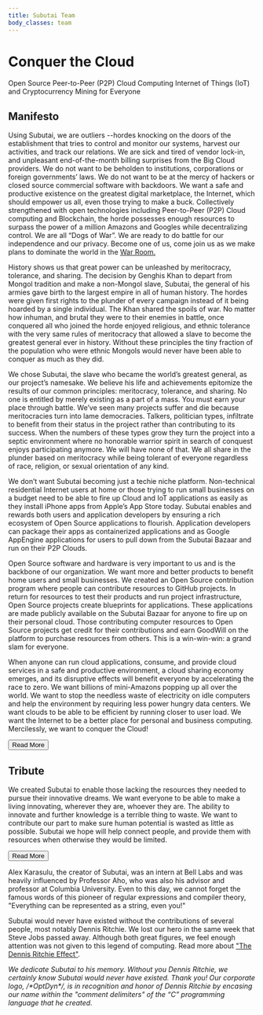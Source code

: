 ```yaml
---
title: Subutai Team
body_classes: team
---
```


<div class="banner" markdown="1">

<h1>Conquer the Cloud</h1>
<p>Open Source Peer-to-Peer (P2P) Cloud Computing Internet of Things (IoT) and Cryptocurrency Mining for Everyone</p>

<div class="arrowDown">
	<a href="#"><i class="fas fa-chevron-down"></i></a>
</div>

</div>

<div class="container">
    <h2>Manifesto</h2>
    <div class="textBlock">
        <p>Using Subutai, we are outliers --hordes knocking on the doors of the establishment that tries to control and monitor our systems, harvest our activities, and track our relations. We are sick and tired of vendor lock-in, and unpleasant end-of-the-month billing surprises from the Big Cloud providers. We do not want to be beholden to institutions, corporations or foreign governments’ laws. We do not want to be at the mercy of hackers or closed source commercial software with backdoors. We want a safe and productive existence on the greatest digital marketplace, the Internet, which should empower us all, even those trying to make a buck. Collectively strengthened with open technologies including Peer-to-Peer (P2P) Cloud computing and Blockchain, the horde possesses enough resources to surpass the power of a million Amazons and Googles while decentralizing control. We are all “Dogs of War”. We are ready to do battle for our independence and our privacy. Become one of us, come join us as we make plans to dominate the world in the <a href="#">War Room.</a></p>
        <div id="moreManifesto">
            <p>History shows us that great power can be unleashed by meritocracy, tolerance, and sharing. The decision by Genghis Khan to depart from Mongol tradition and make a non-Mongol slave, Subutai, the general of his armies gave birth to the largest empire in all of human history. The hordes were given first rights to the plunder of every campaign instead of it being hoarded by a single individual. The Khan shared the spoils of war. No matter how inhuman, and brutal they were to their enemies in battle, once conquered all who joined the horde enjoyed religious, and ethnic tolerance with the very same rules of meritocracy that allowed a slave to become the greatest general ever in history. Without these principles the tiny fraction of the population who were ethnic Mongols would never have been able to conquer as much as they did.</p>
            <p>We chose Subutai, the slave who became the world’s greatest general, as our project’s namesake. We believe his life and achievements epitomize the results of our common principles: meritocracy, tolerance, and sharing. No one is entitled by merely existing as a part of a mass. You must earn your place through battle. We’ve seen many projects suffer and die because meritocracies turn into lame democracies. Talkers, politician types, infiltrate to benefit from their status in the project rather than contributing to its success. When the numbers of these types grow they turn the project into a septic environment where no honorable warrior spirit in search of conquest enjoys participating anymore. We will have none of that. We all share in the plunder based on meritocracy while being tolerant of everyone regardless of race, religion, or sexual orientation of any kind.</p>
            <p>We don’t want Subutai becoming just a techie niche platform. Non-technical residential Internet users at home or those trying to run small businesses on a budget need to be able to fire up Cloud and IoT applications as easily as they install iPhone apps from Apple’s App Store today. Subutai enables and rewards both users and application developers by ensuring a rich ecosystem of Open Source applications to flourish. Application developers can package their apps as containerized applications and as Google AppEngine applications for users to pull down from the Subutai Bazaar and run on their P2P Clouds.</p>
            <p>Open Source software and hardware is very important to us and is the backbone of our organization. We want more and better products to benefit home users and small businesses. We created an Open Source contribution program where people can contribute resources to GitHub projects. In return for resources to test their products and run project infrastructure, Open Source projects create blueprints for applications. These applications are made publicly available on the Subutai Bazaar for anyone to fire up on their personal cloud. Those contributing computer resources to Open Source projects get credit for their contributions and earn GoodWill on the platform to purchase resources from others. This is a win-win-win: a grand slam for everyone.</p>
            <p>When anyone can run cloud applications, consume, and provide cloud services in a safe and productive environment, a cloud sharing economy emerges, and its disruptive effects will benefit everyone by accelerating the race to zero. We want billions of mini-Amazons popping up all over the world. We want to stop the needless waste of electricity on idle computers and help the environment by requiring less power hungry data centers. We want clouds to be able to be efficient by running closer to user load. We want the Internet to be a better place for personal and business computing. Mercilessly, we want to conquer the Cloud!</p>
        </div> <!-- read more -->
        <button id="btnMore_manifesto" class="btn" onclick="readMore_manifesto()">Read More</button>
    </div>
    <h2>Tribute</h2>
    <div class="textBlock">
        <p>We created Subutai to enable those lacking the resources they needed to pursue their innovative dreams. We want everyone to be able to make a living innovating, wherever they are, whoever they are. The ability to innovate and further knowledge is a terrible thing to waste. We want to contribute our part to make sure human potential is wasted as little as possible. Subutai we hope will help connect people, and provide them with resources when otherwise they would be limited.</p>
        <button id="btnMore_tribute" class="btn" onclick="readMore_tribute()">Read More</button>
        <div id="moreTribute">
            <p>Alex Karasulu, the creator of Subutai, was an intern at Bell Labs and was heavily influenced by Professor Aho, who was also his advisor and professor at Columbia University. Even to this day, we cannot forget the famous words of this pioneer of regular expressions and compiler theory, "Everything can be represented as a string, even you!"</p>
            <p>Subutai would never have existed without the contributions of several people, most notably Dennis Ritchie. We lost our hero in the same week that Steve Jobs passed away. Although both great figures, we feel enough attention was not given to this legend of computing. Read more about <a href="#" target="_blank">"The Dennis Ritchie Effect"</a>.<p>
            <i>We dedicate Subutai to his memory. Without you Dennis Ritchie, we certainly know Subutai would never have existed. Thank you! Our corporate logo, /*OptDyn*/, is in recognition and honor of Dennis Ritchie by encasing our name within the "comment delimiters" of the “C” programming language that he created.</i>
        </div>
    </div>
</div>

